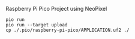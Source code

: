 Raspberry Pi Pico Project using NeoPixel

```
pio run
pio run --target upload
cp ./.pio/raspberry-pi-pico/APPLICATION.uf2 ./
```
